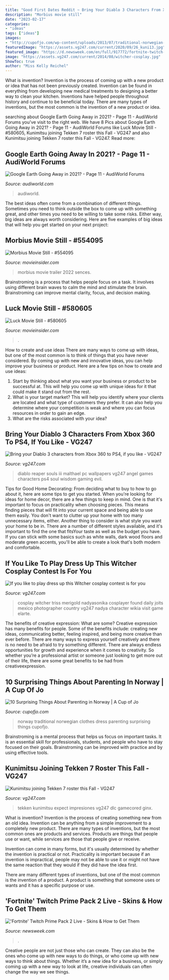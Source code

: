 ```yaml
---
title: "Good First Dates Reddit ~ Bring Your Diablo 3 Characters From Xbox 360 To Ps4, If You Like"
description: "Morbius movie still"
date: "2023-02-17"
categories:
- "ideas"
tags: ["ideas"]
images:
- "http://cupofjo.com/wp-content/uploads/2013/07/traditional-norwegian-clothes.jpeg"
featuredImage: "https://assets.vg247.com/current/2020/09/26_kuni13.jpg"
featured_image: "https://d.newsweek.com/en/full/917772/fortnite-twitch-prime-pack-2.jpg"
image: "https://assets.vg247.com/current/2014/08/witcher-cosplay.jpg"
ShowToc: true
author: "Miss Kelly Reichel"
---
```



What is invention?
Invention is the process of coming up with a new product or idea that has not been previously created. Invention can be found in everything from developing new medical treatments to designing a better way to clean your kitchen. Inventions have helped people throughout history and continue to be beneficial today. There are many types of inventions, but the most common is the invention of a new product or idea.

	

		
searching about Google Earth Going Away in 2021? - Page 11 - AudiWorld Forums you've visit to the right web. We have 8 Pics about Google Earth Going Away in 2021? - Page 11 - AudiWorld Forums like Luck Movie Still - #580605, Kunimitsu joining Tekken 7 roster this Fall - VG247 and also Kunimitsu joining Tekken 7 roster this Fall - VG247. Read more:
		
    
## Google Earth Going Away In 2021? - Page 11 - AudiWorld Forums

<img loading=lazy src="https://cimg6.ibsrv.net/gimg/www.audiworld.com-vbulletin/2000x1504_1/pxl_20201121_013355172_4b5d0128e0eaeeac34d4797772cc255e1b159aee.jpg" onerror="this.onerror=null;this.src='https://tse3.mm.bing.net/th?id=OIP.sJztjlYZndSnklKhtr7yQgHaFj&amp;pid=15.1';" alt="Google Earth Going Away in 2021? - Page 11 - AudiWorld Forums">

_Source: audiworld.com_

>audiworld. 

	

The best ideas often come from a combination of different things. Sometimes you need to think outside the box to come up with something great, and other times you need to be willing to take some risks. Either way, big ideas are always worth considering. Here are five examples of big ideas that will help you get started on your next project: 

    
## Morbius Movie Still - #554095

<img loading=lazy src="https://s.movieinsider.com/images/p/554095_m1579006906.png" onerror="this.onerror=null;this.src='https://tse2.mm.bing.net/th?id=OIP.4QmbjhTEhr-Yqu5uFt-wzQHaDk&amp;pid=15.1';" alt="Morbius Movie Still - #554095">

_Source: movieinsider.com_

>morbius movie trailer 2022 sences. 

	

Brainstroming is a process that helps people focus on a task. It involves using different brain waves to calm the mind and stimulate the brain. Brainstroming can improve mental clarity, focus, and decision making.

    
## Luck Movie Still - #580605

<img loading=lazy src="https://s.movieinsider.com/images/p/580605_m1613769671.jpg" onerror="this.onerror=null;this.src='https://tse1.mm.bing.net/th?id=OIP.4ScDpoxfh424ey1OdGwN5wHaE8&amp;pid=15.1';" alt="Luck Movie Still - #580605">

_Source: movieinsider.com_

>. 

	

How to create and use ideas
There are many ways to come up with ideas, but one of the most common is to think of things that you have never considered. By coming up with new and innovative ideas, you can help improve your business or product. Here are a few tips on how to create and use ideas: 
1. Start by thinking about what you want your business or product to be successful at. This will help you come up with unique ideas for it that could make it stand out from the rest. 
2. What is your target market? This will help you identify where your clients are located and what type of customers they prefer. It can also help you determine where your competition is weak and where you can focus resources in order to gain an edge. 
3. What are the risks associated with your idea?

    
## Bring Your Diablo 3 Characters From Xbox 360 To PS4, If You Like - VG247

<img loading=lazy src="https://assets.vg247.com/current/2014/02/diablo_3_reaper_of_souls.jpg" onerror="this.onerror=null;this.src='https://tse4.mm.bing.net/th?id=OIP.9ZPsqneeO5B4q4J1CLuW8AHaEK&amp;pid=15.1';" alt="Bring your Diablo 3 characters from Xbox 360 to PS4, if you like - VG247">

_Source: vg247.com_

>diablo reaper souls iii malthael pc wallpapers vg247 angel games characters ps4 soul wisdom gaming evil. 

	

Tips for Good Home Decorating: From deciding what to buy to how to go about it, here are some tips to get you started.
When you're looking for ideas for home decor, there are a few things to keep in mind. One is that it's important to focus on practicality when choosing pieces. This means finding pieces that will fit into your current space and being able to use them easily. You don't want to clutter up your home with too many unnecessary items, either. Another thing to consider is what style you want your home to be in. There are a number of different styles available, and it's important to find the one that fitsYour taste as well as the budget you have. If you can stick with some basics such as white walls, dark wood floors and moderate green accents, you'll be able to create a look that's both modern and comfortable.

    
## If You Like To Play Dress Up This Witcher Cosplay Contest Is For You

<img loading=lazy src="https://assets.vg247.com/current/2014/08/witcher-cosplay.jpg" onerror="this.onerror=null;this.src='https://tse3.mm.bing.net/th?id=OIP.GXDEMxC4lLFn5hXllw0EFQHaLK&amp;pid=15.1';" alt="If you like to play dress up this Witcher cosplay contest is for you">

_Source: vg247.com_

>cosplay witcher triss merigold nadyasonika cosplayer found daily joits mexico photographer country vg247 nadya character wikia visit game elarte. 

	

The benefits of creative expression: What are some?
Creative expression has many benefits for people. Some of the benefits include: creating new ideas, communicating better, feeling inspired, and being more creative than ever before. There are many ways to express yourself creatively and there is no need to be afraid to try something different. There are always endless opportunities for growth and experience when it comes to creativity. So whether you’re a professional artist or someone just looking to get more out of their life, there are some great benefits to be had from creativeexpression.

    
## 10 Surprising Things About Parenting In Norway | A Cup Of Jo

<img loading=lazy src="http://cupofjo.com/wp-content/uploads/2013/07/traditional-norwegian-clothes.jpeg" onerror="this.onerror=null;this.src='https://tse2.mm.bing.net/th?id=OIP.eIO8OXCo4B6CiPlkVPpiIQHaLH&amp;pid=15.1';" alt="10 Surprising Things About Parenting in Norway | A Cup of Jo">

_Source: cupofjo.com_

>norway traditional norwegian clothes dress parenting surprising things cupofjo. 

	

Brainstroming is a mental process that helps us focus on important tasks. It is an essential skill for professionals, students, and people who have to stay focused on their goals. Brainstroming can be improved with practice and by using effective tools.

    
## Kunimitsu Joining Tekken 7 Roster This Fall - VG247

<img loading=lazy src="https://assets.vg247.com/current/2020/09/26_kuni13.jpg" onerror="this.onerror=null;this.src='https://tse2.mm.bing.net/th?id=OIP.KHCUlEsQAlnMfM1TrQCYkAHaEL&amp;pid=15.1';" alt="Kunimitsu joining Tekken 7 roster this Fall - VG247">

_Source: vg247.com_

>tekken kunimitsu expect impresiones vg247 dlc gamecored ginx. 

	

What is invention?
Invention is the process of creating something new from an old idea. Invention can be anything from a simple improvement to a completely new product. 
There are many types of inventions, but the most common ones are products and services. Products are things that people use or want, while services are those that people give or receive. 

Invention can come in many forms, but it's usually determined by whether the invention is practical or not. Practicality is important because if an invention is impractical, people may not be able to use it or might not have the same reaction that they would if they did have the idea first. 

There are many different types of inventions, but one of the most common is the invention of a product. A product is something that someone uses or wants and it has a specific purpose or use.

    
## &#039;Fortnite&#039; Twitch Prime Pack 2 Live - Skins &amp; How To Get Them

<img loading=lazy src="https://d.newsweek.com/en/full/917772/fortnite-twitch-prime-pack-2.jpg" onerror="this.onerror=null;this.src='https://tse2.mm.bing.net/th?id=OIP.hGqrGAdYw3rybl60AjjZ3QHaEJ&amp;pid=15.1';" alt="&#039;Fortnite&#039; Twitch Prime Pack 2 Live - Skins &amp; How to Get Them">

_Source: newsweek.com_

>. 

	

Creative people are not just those who can create. They can also be the ones who come up with new ways to do things, or who come up with new ways to think about things. Whether it’s a new idea for a business, or simply coming up with a new way to look at life, creative individuals can often change the way we see things.

